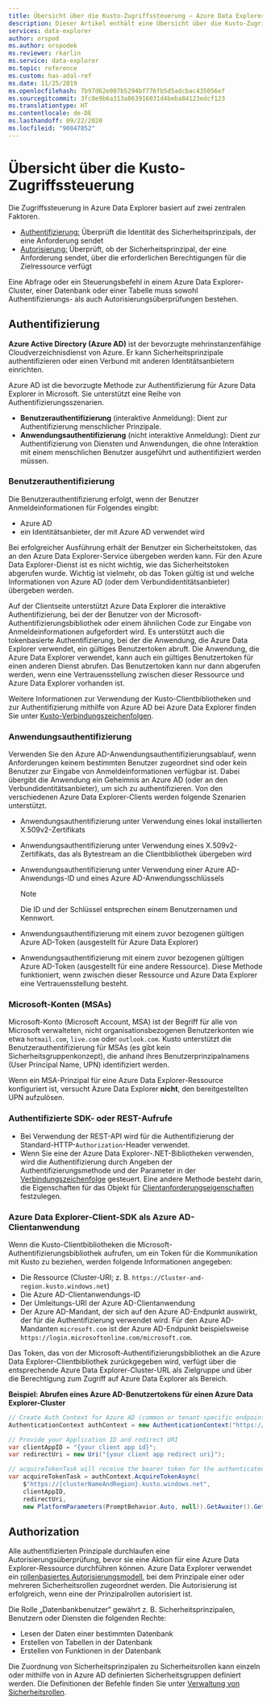 ```yaml
---
title: Übersicht über die Kusto-Zugriffssteuerung – Azure Data Explorer
description: Dieser Artikel enthält eine Übersicht über die Kusto-Zugriffssteuerung in Azure Data Explorer.
services: data-explorer
author: orspod
ms.author: orspodek
ms.reviewer: rkarlin
ms.service: data-explorer
ms.topic: reference
ms.custom: has-adal-ref
ms.date: 11/25/2019
ms.openlocfilehash: 7b97d62e007b5294bf776fb5d5adcbac435056ef
ms.sourcegitcommit: 3fc8e9b6a313a863916031d4beba84123edcf123
ms.translationtype: HT
ms.contentlocale: de-DE
ms.lasthandoff: 09/22/2020
ms.locfileid: "90847852"
---
```

# <a name="kusto-access-control-overview"></a>Übersicht über die Kusto-Zugriffssteuerung

Die Zugriffssteuerung in Azure Data Explorer basiert auf zwei zentralen Faktoren.
* [Authentifizierung:](#authentication) Überprüft die Identität des Sicherheitsprinzipals, der eine Anforderung sendet
* [Autorisierung:](#authorization) Überprüft, ob der Sicherheitsprinzipal, der eine Anforderung sendet, über die erforderlichen Berechtigungen für die Zielressource verfügt

Eine Abfrage oder ein Steuerungsbefehl in einem Azure Data Explorer-Cluster, einer Datenbank oder einer Tabelle muss sowohl Authentifizierungs- als auch Autorisierungsüberprüfungen bestehen.

## <a name="authentication"></a>Authentifizierung

**Azure Active Directory (Azure AD)** ist der bevorzugte mehrinstanzenfähige Cloudverzeichnisdienst von Azure. Er kann Sicherheitsprinzipale authentifizieren oder einen Verbund mit anderen Identitätsanbietern einrichten.

Azure AD ist die bevorzugte Methode zur Authentifizierung für Azure Data Explorer in Microsoft. Sie unterstützt eine Reihe von Authentifizierungsszenarien.
* **Benutzerauthentifizierung** (interaktive Anmeldung): Dient zur Authentifizierung menschlicher Prinzipale.
* **Anwendungsauthentifizierung** (nicht interaktive Anmeldung): Dient zur Authentifizierung von Diensten und Anwendungen, die ohne Interaktion mit einem menschlichen Benutzer ausgeführt und authentifiziert werden müssen.

### <a name="user-authentication"></a>Benutzerauthentifizierung

Die Benutzerauthentifizierung erfolgt, wenn der Benutzer Anmeldeinformationen für Folgendes eingibt:
* Azure AD 
* ein Identitätsanbieter, der mit Azure AD verwendet wird

Bei erfolgreicher Ausführung erhält der Benutzer ein Sicherheitstoken, das an den Azure Data Explorer-Service übergeben werden kann. Für den Azure Data Explorer-Dienst ist es nicht wichtig, wie das Sicherheitstoken abgerufen wurde. Wichtig ist vielmehr, ob das Token gültig ist und welche Informationen von Azure AD (oder dem Verbundidentitätsanbieter) übergeben werden.

Auf der Clientseite unterstützt Azure Data Explorer die interaktive Authentifizierung, bei der der Benutzer von der Microsoft-Authentifizierungsbibliothek oder einem ähnlichen Code zur Eingabe von Anmeldeinformationen aufgefordert wird. Es unterstützt auch die tokenbasierte Authentifizierung, bei der die Anwendung, die Azure Data Explorer verwendet, ein gültiges Benutzertoken abruft. Die Anwendung, die Azure Data Explorer verwendet, kann auch ein gültiges Benutzertoken für einen anderen Dienst abrufen. Das Benutzertoken kann nur dann abgerufen werden, wenn eine Vertrauensstellung zwischen dieser Ressource und Azure Data Explorer vorhanden ist.

Weitere Informationen zur Verwendung der Kusto-Clientbibliotheken und zur Authentifizierung mithilfe von Azure AD bei Azure Data Explorer finden Sie unter [Kusto-Verbindungszeichenfolgen](../../api/connection-strings/kusto.md).

### <a name="application-authentication"></a>Anwendungsauthentifizierung

Verwenden Sie den Azure AD-Anwendungsauthentifizierungsablauf, wenn Anforderungen keinem bestimmten Benutzer zugeordnet sind oder kein Benutzer zur Eingabe von Anmeldeinformationen verfügbar ist. Dabei übergibt die Anwendung ein Geheimnis an Azure AD (oder an den Verbundidentitätsanbieter), um sich zu authentifizieren. Von den verschiedenen Azure Data Explorer-Clients werden folgende Szenarien unterstützt.

* Anwendungsauthentifizierung unter Verwendung eines lokal installierten X.509v2-Zertifikats
* Anwendungsauthentifizierung unter Verwendung eines X.509v2-Zertifikats, das als Bytestream an die Clientbibliothek übergeben wird
* Anwendungsauthentifizierung unter Verwendung einer Azure AD-Anwendungs-ID und eines Azure AD-Anwendungsschlüssels

    > [!NOTE] 
    > Die ID und der Schlüssel entsprechen einem Benutzernamen und Kennwort.

* Anwendungsauthentifizierung mit einem zuvor bezogenen gültigen Azure AD-Token (ausgestellt für Azure Data Explorer)
* Anwendungsauthentifizierung mit einem zuvor bezogenen gültigen Azure AD-Token (ausgestellt für eine andere Ressource). Diese Methode funktioniert, wenn zwischen dieser Ressource und Azure Data Explorer eine Vertrauensstellung besteht.

### <a name="microsoft-accounts-msas"></a>Microsoft-Konten (MSAs)

Microsoft-Konto (Microsoft Account, MSA) ist der Begriff für alle von Microsoft verwalteten, nicht organisationsbezogenen Benutzerkonten wie etwa `hotmail.com`, `live.com` oder `outlook.com`.
Kusto unterstützt die Benutzerauthentifizierung für MSAs (es gibt kein Sicherheitsgruppenkonzept), die anhand ihres Benutzerprinzipalnamens (User Principal Name, UPN) identifiziert werden.

Wenn ein MSA-Prinzipal für eine Azure Data Explorer-Ressource konfiguriert ist, versucht Azure Data Explorer **nicht**, den bereitgestellten UPN aufzulösen.

### <a name="authenticated-sdk-or-rest-calls"></a>Authentifizierte SDK- oder REST-Aufrufe

* Bei Verwendung der REST-API wird für die Authentifizierung der Standard-HTTP-`Authorization`-Header verwendet.
* Wenn Sie eine der Azure Data Explorer-.NET-Bibliotheken verwenden, wird die Authentifizierung durch Angeben der Authentifizierungsmethode und der Parameter in der [Verbindungszeichenfolge](../../api/connection-strings/kusto.md) gesteuert. Eine andere Methode besteht darin, die Eigenschaften für das Objekt für [Clientanforderungseigenschaften](../../api/netfx/request-properties.md) festzulegen.

### <a name="azure-data-explorer-client-sdk-as-an-azure-ad-client-application"></a>Azure Data Explorer-Client-SDK als Azure AD-Clientanwendung

Wenn die Kusto-Clientbibliotheken die Microsoft-Authentifizierungsbibliothek aufrufen, um ein Token für die Kommunikation mit Kusto zu beziehen, werden folgende Informationen angegeben:

* Die Ressource (Cluster-URI; z. B. `https://Cluster-and-region.kusto.windows.net`)
* Die Azure AD-Clientanwendungs-ID
* Der Umleitungs-URI der Azure AD-Clientanwendung
* Der Azure AD-Mandant, der sich auf den Azure AD-Endpunkt auswirkt, der für die Authentifizierung verwendet wird. Für den Azure AD-Mandanten `microsoft.com` ist der Azure AD-Endpunkt beispielsweise `https://login.microsoftonline.com/microsoft.com`.

Das Token, das von der Microsoft-Authentifizierungsbibliothek an die Azure Data Explorer-Clientbibliothek zurückgegeben wird, verfügt über die entsprechende Azure Data Explorer-Cluster-URL als Zielgruppe und über die Berechtigung zum Zugriff auf Azure Data Explorer als Bereich.

**Beispiel: Abrufen eines Azure AD-Benutzertokens für einen Azure Data Explorer-Cluster**

```csharp
// Create Auth Context for Azure AD (common or tenant-specific endpoint):
AuthenticationContext authContext = new AuthenticationContext("https://login.microsoftonline.com/{Azure AD TenantID or name}");

// Provide your Application ID and redirect URI
var clientAppID = "{your client app id}";
var redirectUri = new Uri("{your client app redirect uri}");

// acquireTokenTask will receive the bearer token for the authenticated user
var acquireTokenTask = authContext.AcquireTokenAsync(
    $"https://{clusterNameAndRegion}.kusto.windows.net",
    clientAppID,
    redirectUri,
    new PlatformParameters(PromptBehavior.Auto, null)).GetAwaiter().GetResult();
```

## <a name="authorization"></a>Authorization

Alle authentifizierten Prinzipale durchlaufen eine Autorisierungsüberprüfung, bevor sie eine Aktion für eine Azure Data Explorer-Ressource durchführen können.
Azure Data Explorer verwendet ein [rollenbasiertes Autorisierungsmodell](role-based-authorization.md), bei dem Prinzipale einer oder mehreren Sicherheitsrollen zugeordnet werden. Die Autorisierung ist erfolgreich, wenn eine der Prinzipalrollen autorisiert ist.

Die Rolle „Datenbankbenutzer“ gewährt z. B. Sicherheitsprinzipalen, Benutzern oder Diensten die folgenden Rechte:
* Lesen der Daten einer bestimmten Datenbank
* Erstellen von Tabellen in der Datenbank
* Erstellen von Funktionen in der Datenbank

Die Zuordnung von Sicherheitsprinzipalen zu Sicherheitsrollen kann einzeln oder mithilfe von in Azure AD definierten Sicherheitsgruppen definiert werden. Die Definitionen der Befehle finden Sie unter [Verwaltung von Sicherheitsrollen](../security-roles.md).
